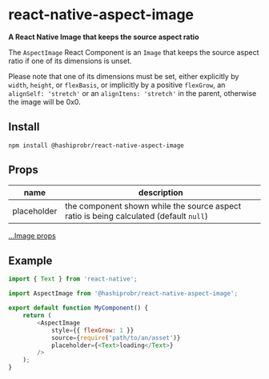 react-native-aspect-image
=========================

**A React Native Image that keeps the source aspect ratio**

The `AspectImage` React Component is an `Image` that keeps the source aspect
ratio if one of its dimensions is unset.

Please note that one of its dimensions must be set, either explicitly by
`width`, `height`, or `flexBasis`, or implicitly by a positive `flexGrow`, an
`alignSelf: 'stretch'` or an `alignItens: 'stretch'` in the parent, otherwise
the image will be 0x0.


Install
-------

```
npm install @hashiprobr/react-native-aspect-image
```


Props
-----

| name        | description                                                                            |
|-------------|----------------------------------------------------------------------------------------|
| placeholder | the component shown while the source aspect ratio is being calculated (default `null`) |

[...Image props](https://reactnative.dev/docs/image#props)


Example
-------

``` js
import { Text } from 'react-native';

import AspectImage from '@hashiprobr/react-native-aspect-image';

export default function MyComponent() {
    return (
        <AspectImage
            style={{ flexGrow: 1 }}
            source={require('path/to/an/asset')}
            placeholder={<Text>loading</Text>}
        />
    );
}
```
